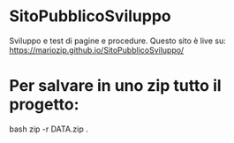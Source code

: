 # SitoPubblicoSviluppo
Sviluppo e test di pagine e procedure. 
Questo sito è live su: 
https://mariozip.github.io/SitoPubblicoSviluppo/

# Per salvare in uno zip tutto il progetto:
bash
zip -r DATA.zip .